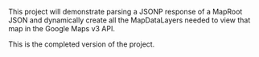 This project will demonstrate parsing a JSONP response of a MapRoot JSON and dynamically create all the MapDataLayers needed to view that map in the Google Maps v3 API.

This is the completed version of the project.